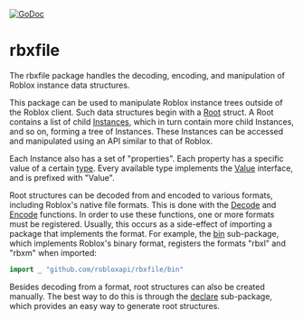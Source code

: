 [![GoDoc](https://godoc.org/github.com/RobloxAPI/rbxfile?status.png)](https://godoc.org/github.com/RobloxAPI/rbxfile)

# rbxfile

The rbxfile package handles the decoding, encoding, and manipulation of Roblox
instance data structures.

This package can be used to manipulate Roblox instance trees outside of the
Roblox client. Such data structures begin with a [Root][root] struct. A Root
contains a list of child [Instances][inst], which in turn contain more child
Instances, and so on, forming a tree of Instances. These Instances can be
accessed and manipulated using an API similar to that of Roblox.

Each Instance also has a set of "properties". Each property has a specific
value of a certain [type][type]. Every available type implements the
[Value][value] interface, and is prefixed with "Value".

Root structures can be decoded from and encoded to various formats, including
Roblox's native file formats. This is done with the [Decode][dec] and
[Encode][enc] functions. In order to use these functions, one or more formats
must be registered. Usually, this occurs as a side-effect of importing a
package that implements the format. For example, the [bin][bin] sub-package,
which implements Roblox's binary format, registers the formats "rbxl" and
"rbxm" when imported:

```go
import _ "github.com/robloxapi/rbxfile/bin"
```

Besides decoding from a format, root structures can also be created manually.
The best way to do this is through the [declare][declare] sub-package, which
provides an easy way to generate root structures.

[root]: https://godoc.org/github.com/RobloxAPI/rbxfile#Root
[inst]: https://godoc.org/github.com/RobloxAPI/rbxfile#Instance
[type]: https://godoc.org/github.com/RobloxAPI/rbxfile#Type
[value]: https://godoc.org/github.com/RobloxAPI/rbxfile#Value
[dec]: https://godoc.org/github.com/RobloxAPI/rbxfile#Decode
[enc]: https://godoc.org/github.com/RobloxAPI/rbxfile#Encode
[bin]: https://godoc.org/github.com/RobloxAPI/rbxfile/bin
[declare]: https://godoc.org/github.com/RobloxAPI/rbxfile/declare
